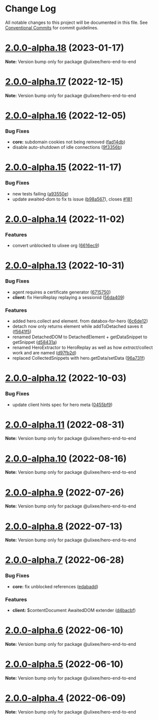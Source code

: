 # Change Log

All notable changes to this project will be documented in this file.
See [Conventional Commits](https://conventionalcommits.org) for commit guidelines.

# [2.0.0-alpha.18](https://github.com/ulixee/platform/compare/v2.0.0-alpha.17...v2.0.0-alpha.18) (2023-01-17)

**Note:** Version bump only for package @ulixee/hero-end-to-end





# [2.0.0-alpha.17](https://github.com/ulixee/platform/compare/v2.0.0-alpha.16...v2.0.0-alpha.17) (2022-12-15)

**Note:** Version bump only for package @ulixee/hero-end-to-end





# [2.0.0-alpha.16](https://github.com/ulixee/platform/compare/v2.0.0-alpha.15...v2.0.0-alpha.16) (2022-12-05)


### Bug Fixes

* **core:** subdomain cookies not being removed ([fad14db](https://github.com/ulixee/platform/commit/fad14db468a3c7354e7e5f865fa3c62bf699eac0))
* disable auto-shutdown of idle connections ([9f3356b](https://github.com/ulixee/platform/commit/9f3356bf3fa60bd527ad3f381875a365146a4bad))





# [2.0.0-alpha.15](https://github.com/ulixee/platform/compare/v2.0.0-alpha.14...v2.0.0-alpha.15) (2022-11-17)


### Bug Fixes

* new tests failing ([a93550e](https://github.com/ulixee/platform/commit/a93550e805d8104a611f3e554ebbfa7c350f83a9))
* update awaited-dom to fix ts issue ([b98a567](https://github.com/ulixee/platform/commit/b98a5676df634947ec93e100556ecc4af6cd7890)), closes [#181](https://github.com/ulixee/platform/issues/181)





# [2.0.0-alpha.14](https://github.com/ulixee/ulixee/compare/v2.0.0-alpha.13...v2.0.0-alpha.14) (2022-11-02)


### Features

* convert unblocked to ulixee org ([6616ec9](https://github.com/ulixee/ulixee/commit/6616ec94186da360e70544c827294b95ecb9381f))





# [2.0.0-alpha.13](https://github.com/ulixee/ulixee/compare/v2.0.0-alpha.12...v2.0.0-alpha.13) (2022-10-31)


### Bug Fixes

* agent requires a certificate generator ([6715750](https://github.com/ulixee/ulixee/commit/67157501d00cbc0187ba7cc88820b3ff27747189))
* **client:** fix HeroReplay replaying a sessionid ([56da409](https://github.com/ulixee/ulixee/commit/56da409ad42dffd7b45333cd53811d6a8163e550))


### Features

* added hero.collect and element. from databox-for-hero ([6c6de12](https://github.com/ulixee/ulixee/commit/6c6de12562a9f85da05bbab0c81cc5d2769f7f05))
* detach now only returns element while addToDetached saves it ([f5641f5](https://github.com/ulixee/ulixee/commit/f5641f5806ba0281a8f0bdd6a0143cfc9326808b))
* renamed DetachedDOM to DetachedElement + getDataSnippet to getSnippet ([d58431a](https://github.com/ulixee/ulixee/commit/d58431a205e354c61c75698e3aefc46cd0ebd7bf))
* renamed HeroExtractor to HeroReplay as well as how $extract/$collect work and are named ([d97fb2d](https://github.com/ulixee/ulixee/commit/d97fb2dd1ce0b5329f6cf99af96dcd29422b55fb))
* replaced CollectedSnippets with hero.getData/setData ([96a731f](https://github.com/ulixee/ulixee/commit/96a731fd295204b7c61d3eb4fbb81131289dc606))





# [2.0.0-alpha.12](https://github.com/ulixee/ulixee/compare/v2.0.0-alpha.11...v2.0.0-alpha.12) (2022-10-03)


### Bug Fixes

* update client hints spec for hero meta ([0455bf9](https://github.com/ulixee/ulixee/commit/0455bf943e3203a72e12cc43b240874b4e9bd1b8))





# [2.0.0-alpha.11](https://github.com/ulixee/ulixee/compare/v2.0.0-alpha.10...v2.0.0-alpha.11) (2022-08-31)

**Note:** Version bump only for package @ulixee/hero-end-to-end





# [2.0.0-alpha.10](https://github.com/ulixee/ulixee/compare/v2.0.0-alpha.9...v2.0.0-alpha.10) (2022-08-16)

**Note:** Version bump only for package @ulixee/hero-end-to-end





# [2.0.0-alpha.9](https://github.com/ulixee/ulixee/compare/v2.0.0-alpha.8...v2.0.0-alpha.9) (2022-07-26)

**Note:** Version bump only for package @ulixee/hero-end-to-end





# [2.0.0-alpha.8](https://github.com/ulixee/ulixee/compare/v2.0.0-alpha.7...v2.0.0-alpha.8) (2022-07-13)

**Note:** Version bump only for package @ulixee/hero-end-to-end





# [2.0.0-alpha.7](https://github.com/ulixee/ulixee/compare/v2.0.0-alpha.6...v2.0.0-alpha.7) (2022-06-28)


### Bug Fixes

* **core:** fix unblocked references ([edabadd](https://github.com/ulixee/ulixee/commit/edabadd08738875234afc9735e0ad81c31bc5c95))


### Features

* **client:** $contentDocument AwaitedDOM extender ([d4bacbf](https://github.com/ulixee/ulixee/commit/d4bacbfa56086e60f72b80a9b5284a0d4bb678c8))





# [2.0.0-alpha.6](https://github.com/ulixee/ulixee/compare/v2.0.0-alpha.5...v2.0.0-alpha.6) (2022-06-10)

**Note:** Version bump only for package @ulixee/hero-end-to-end





# [2.0.0-alpha.5](https://github.com/ulixee/ulixee/compare/v2.0.0-alpha.4...v2.0.0-alpha.5) (2022-06-10)

**Note:** Version bump only for package @ulixee/hero-end-to-end





# [2.0.0-alpha.4](https://github.com/ulixee/ulixee/compare/v2.0.0-alpha.3...v2.0.0-alpha.4) (2022-06-09)

**Note:** Version bump only for package @ulixee/hero-end-to-end
